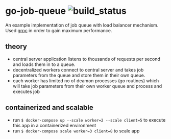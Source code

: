 # go-job-queue ![build_status][build_status]

An example implementation of job queue with load balancer mechanism. Used [grpc](https://grpc.io/) in order to gain maximum performance.

## theory
- central server application listens to thousands of requests per second and loads them in to a queue.
- decentralized workers connect to central server and takes job parameters from the queue and store them in their own queue.
- each worker has limited no of deamon processes (go routines) which will take job parameters from their own worker queue and process and executes job

[build_status]: https://travis-ci.org/lakshanwd/go-job-queue.svg?branch=master "Travis Build Status"

## containerized and scalable
* run `$ docker-compose up --scale worker=2 --scale client=5` to execute this app in a containerized environment
* run `$ docker-compose scale worker=3 client=8` to scale app
